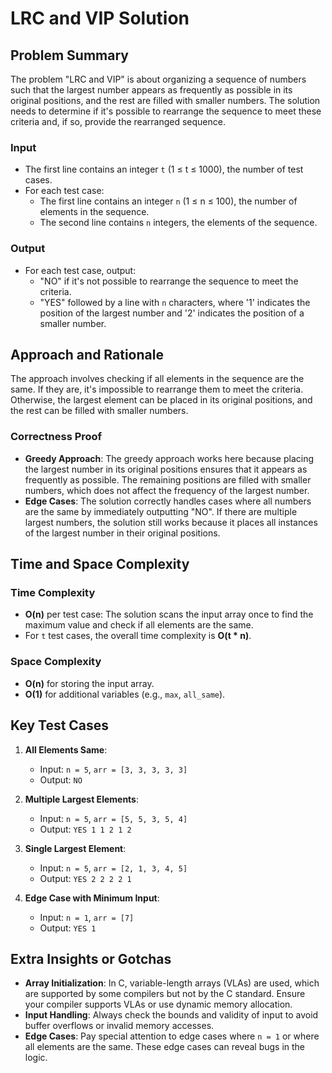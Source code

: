 # LRC and VIP Solution

## Problem Summary

The problem "LRC and VIP" is about organizing a sequence of numbers such that the largest number appears as frequently as possible in its original positions, and the rest are filled with smaller numbers. The solution needs to determine if it's possible to rearrange the sequence to meet these criteria and, if so, provide the rearranged sequence.

### Input
- The first line contains an integer `t` (1 ≤ t ≤ 1000), the number of test cases.
- For each test case:
  - The first line contains an integer `n` (1 ≤ n ≤ 100), the number of elements in the sequence.
  - The second line contains `n` integers, the elements of the sequence.

### Output
- For each test case, output:
  - "NO" if it's not possible to rearrange the sequence to meet the criteria.
  - "YES" followed by a line with `n` characters, where '1' indicates the position of the largest number and '2' indicates the position of a smaller number.

## Approach and Rationale

The approach involves checking if all elements in the sequence are the same. If they are, it's impossible to rearrange them to meet the criteria. Otherwise, the largest element can be placed in its original positions, and the rest can be filled with smaller numbers.

### Correctness Proof
- **Greedy Approach**: The greedy approach works here because placing the largest number in its original positions ensures that it appears as frequently as possible. The remaining positions are filled with smaller numbers, which does not affect the frequency of the largest number.
- **Edge Cases**: The solution correctly handles cases where all numbers are the same by immediately outputting "NO". If there are multiple largest numbers, the solution still works because it places all instances of the largest number in their original positions.

## Time and Space Complexity

### Time Complexity
- **O(n)** per test case: The solution scans the input array once to find the maximum value and check if all elements are the same.
- For `t` test cases, the overall time complexity is **O(t * n)**.

### Space Complexity
- **O(n)** for storing the input array.
- **O(1)** for additional variables (e.g., `max`, `all_same`).

## Key Test Cases

1. **All Elements Same**:
   - Input: `n = 5`, `arr = [3, 3, 3, 3, 3]`
   - Output: `NO`

2. **Multiple Largest Elements**:
   - Input: `n = 5`, `arr = [5, 5, 3, 5, 4]`
   - Output: `YES 1 1 2 1 2`

3. **Single Largest Element**:
   - Input: `n = 5`, `arr = [2, 1, 3, 4, 5]`
   - Output: `YES 2 2 2 2 1`

4. **Edge Case with Minimum Input**:
   - Input: `n = 1`, `arr = [7]`
   - Output: `YES 1`

## Extra Insights or Gotchas

- **Array Initialization**: In C, variable-length arrays (VLAs) are used, which are supported by some compilers but not by the C standard. Ensure your compiler supports VLAs or use dynamic memory allocation.
- **Input Handling**: Always check the bounds and validity of input to avoid buffer overflows or invalid memory accesses.
- **Edge Cases**: Pay special attention to edge cases where `n = 1` or where all elements are the same. These edge cases can reveal bugs in the logic.
